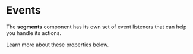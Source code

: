 # Events

The **segments** component has its own set of event listeners that can help you handle its actions.

Learn more about these properties below.